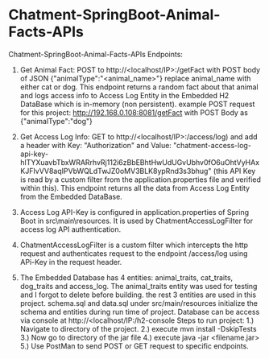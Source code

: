 # Chatment-SpringBoot-Animal-Facts-APIs
Chatment-SpringBoot-Animal-Facts-APIs
Endpoints:
1. Get Animal Fact: POST to http://<localhost/IP>:<port>/getFact with POST body of JSON  {"animalType":"<animal_name>"} replace animal_name with either cat or dog. This endpoint returns a random fact about that animal and logs access info to Access Log Entity in the Embedded H2 DataBase which is in-memory (non persistent). 
example POST request for this project: http://192.168.0.108:8081/getFact with POST Body as {"animalType":"dog"} 

2. Get Access Log Info: GET to http://<localhost/IP>:<port>/access/log) and add a header with Key: "Authorization" and Value: "chatment-access-log-api-key-hlTYXuavbTbxWRARrhvRj112i6zBbEBhtHwUdUGvUbhv0fO6uOhtVyHAxKJFIvVV8aqIPVbWQLdTwJZ0oMV3BLK8ypRnd3s3bhug" (this API Key is read by a custom filter from the application.properties file and verified within this). This endpoint returns all the data from Access Log Entity from the Embedded DataBase. 

 3. Access Log API-Key is configured in application.properties of Spring Boot in src\main\resources. It is used by ChatmentAccessLogFilter for access log API authentication.
 
 4. ChatmentAccessLogFilter is a custom filter which intercepts the http request and authenticates request to the endpoint /access/log using APi-Key in the request header.
 
5. The Embedded Database has 4 entities: animal_traits, cat_traits, dog_traits and access_log. The animal_traits entity was used for testing and I forgot to delete before building. the rest 3 entities are used in this project.
schema.sql and data.sql under src/main/resources initialize the schema and entities during run time of project.
Database can be access via console at http://<localhost/IP:<port>/h2-console
Steps to run project: 
1.) Navigate to directory of the project.
2.) execute mvn install -DskipTests
3.) Now go to directory of the jar file 
4.) execute java -jar <filename.jar> 
5.) Use PostMan to send POST or GET request to specific endpoints.
